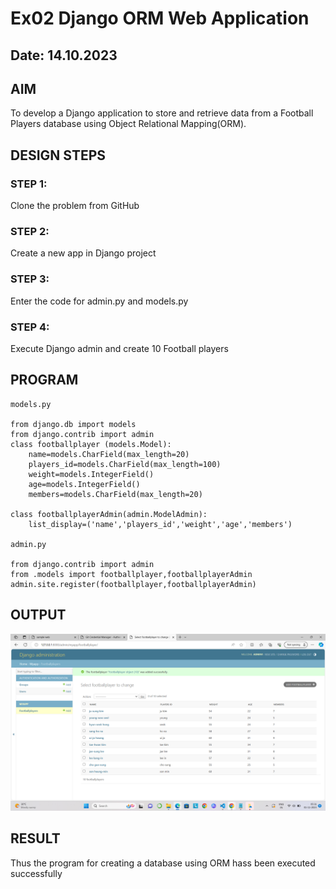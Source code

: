 # Ex02 Django ORM Web Application
## Date: 14.10.2023

## AIM
To develop a Django application to store and retrieve data from a Football Players database using Object Relational Mapping(ORM).

## DESIGN STEPS

### STEP 1:
Clone the problem from GitHub

### STEP 2:
Create a new app in Django project

### STEP 3:
Enter the code for admin.py and models.py

### STEP 4:
Execute Django admin and create 10 Football players

## PROGRAM
```
models.py

from django.db import models
from django.contrib import admin
class footballplayer (models.Model):
    name=models.CharField(max_length=20)
    players_id=models.CharField(max_length=100)
    weight=models.IntegerField()
    age=models.IntegerField()
    members=models.CharField(max_length=20)

class footballplayerAdmin(admin.ModelAdmin):
    list_display=('name','players_id','weight','age','members')

admin.py

from django.contrib import admin
from .models import footballplayer,footballplayerAdmin
admin.site.register(footballplayer,footballplayerAdmin)
```

## OUTPUT
![Alt text](<Screenshot (3).png>)


## RESULT
Thus the program for creating a database using ORM hass been executed successfully
